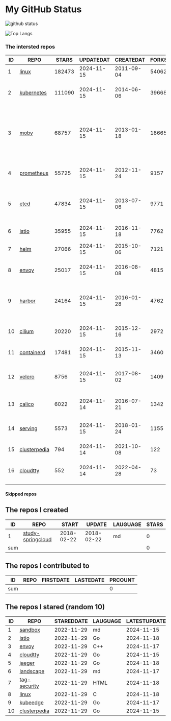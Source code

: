 # My GitHub Status

<img src="https://github-readme-stats-1.yihong0618.vercel.app/api?username=daoqingniu&show_icons=true&&&hide_title=true&count_private=true" alt="github status" />

![Top Langs](https://github-readme-stats-1.yihong0618.vercel.app/api/top-langs/?username=daoqingniu&layout=compact)

<!--START_SECTION:github_repos-->
### The intersted repos
| ID |                              REPO                               | STARS  | UPDATEDAT  | CREATEDAT  | FORKSCOUNT |                                                DESCRIPTIONS                                                |
|----|-----------------------------------------------------------------|--------|------------|------------|------------|------------------------------------------------------------------------------------------------------------|
|  1 | [linux](https://github.com/torvalds/linux)                      | 182473 | 2024-11-15 | 2011-09-04 |      54062 | Linux kernel source tree                                                                                   |
|  2 | [kubernetes](https://github.com/kubernetes/kubernetes)          | 111090 | 2024-11-15 | 2014-06-06 |      39668 | Production-Grade Container Scheduling and Management                                                       |
|  3 | [moby](https://github.com/moby/moby)                            |  68757 | 2024-11-15 | 2013-01-18 |      18665 | The Moby Project - a collaborative project for the container ecosystem to assemble container-based systems |
|  4 | [prometheus](https://github.com/prometheus/prometheus)          |  55725 | 2024-11-15 | 2012-11-24 |       9157 | The Prometheus monitoring system and time series database.                                                 |
|  5 | [etcd](https://github.com/etcd-io/etcd)                         |  47834 | 2024-11-15 | 2013-07-06 |       9771 | Distributed reliable key-value store for the most critical data of a distributed system                    |
|  6 | [istio](https://github.com/istio/istio)                         |  35955 | 2024-11-15 | 2016-11-18 |       7762 | Connect, secure, control, and observe services.                                                            |
|  7 | [helm](https://github.com/helm/helm)                            |  27066 | 2024-11-15 | 2015-10-06 |       7121 | The Kubernetes Package Manager                                                                             |
|  8 | [envoy](https://github.com/envoyproxy/envoy)                    |  25017 | 2024-11-15 | 2016-08-08 |       4815 | Cloud-native high-performance edge/middle/service proxy                                                    |
|  9 | [harbor](https://github.com/goharbor/harbor)                    |  24164 | 2024-11-15 | 2016-01-28 |       4762 | An open source trusted cloud native registry project that stores, signs, and scans content.                |
| 10 | [cilium](https://github.com/cilium/cilium)                      |  20220 | 2024-11-15 | 2015-12-16 |       2972 | eBPF-based Networking, Security, and Observability                                                         |
| 11 | [containerd](https://github.com/containerd/containerd)          |  17481 | 2024-11-15 | 2015-11-13 |       3460 | An open and reliable container runtime                                                                     |
| 12 | [velero](https://github.com/vmware-tanzu/velero)                |   8756 | 2024-11-15 | 2017-08-02 |       1409 | Backup and migrate Kubernetes applications and their persistent volumes                                    |
| 13 | [calico](https://github.com/projectcalico/calico)               |   6022 | 2024-11-14 | 2016-07-21 |       1342 | Cloud native networking and network security                                                               |
| 14 | [serving](https://github.com/knative/serving)                   |   5573 | 2024-11-15 | 2018-01-24 |       1155 | Kubernetes-based, scale-to-zero, request-driven compute                                                    |
| 15 | [clusterpedia](https://github.com/clusterpedia-io/clusterpedia) |    794 | 2024-11-14 | 2021-10-08 |        122 | The Encyclopedia of Kubernetes clusters                                                                    |
| 16 | [cloudtty](https://github.com/cloudtty/cloudtty)                |    552 | 2024-11-14 | 2022-04-28 |         73 | A Friendly Kubernetes CloudShell (Web Terminal) !                                                          |



#### Skipped repos
<!--END_SECTION:github_repos-->

<!--START_SECTION:my_github-->
## The repos I created
| ID  |                                 REPO                                 |   START    |   UPDATE   | LAUGUAGE | STARS |
|-----|----------------------------------------------------------------------|------------|------------|----------|-------|
|   1 | [study-springcloud](https://github.com/daoqingniu/study-springcloud) | 2018-02-22 | 2018-02-22 | md       |     0 |
| sum |                                                                      |            |            |          |     0 |

## The repos I contributed to
| ID  | REPO | FIRSTDATE | LASTEDATE | PRCOUNT |
|-----|------|-----------|-----------|---------|
| sum |      |           |           |       0 |

## The repos I stared (random 10)
| ID |                              REPO                               | STAREDDATE | LAUGUAGE | LATESTUPDATE |
|----|-----------------------------------------------------------------|------------|----------|--------------|
|  1 | [sandbox](https://github.com/cncf/sandbox)                      | 2022-11-29 | md       | 2024-11-15   |
|  2 | [istio](https://github.com/istio/istio)                         | 2022-11-29 | Go       | 2024-11-18   |
|  3 | [envoy](https://github.com/envoyproxy/envoy)                    | 2022-11-29 | C++      | 2024-11-17   |
|  4 | [cloudtty](https://github.com/cloudtty/cloudtty)                | 2022-11-29 | Go       | 2024-11-15   |
|  5 | [jaeger](https://github.com/jaegertracing/jaeger)               | 2022-11-29 | Go       | 2024-11-18   |
|  6 | [landscape](https://github.com/cncf/landscape)                  | 2022-11-29 | md       | 2024-11-17   |
|  7 | [tag-security](https://github.com/cncf/tag-security)            | 2022-11-29 | HTML     | 2024-11-18   |
|  8 | [linux](https://github.com/torvalds/linux)                      | 2022-11-29 | C        | 2024-11-18   |
|  9 | [kubeedge](https://github.com/kubeedge/kubeedge)                | 2022-11-29 | Go       | 2024-11-17   |
| 10 | [clusterpedia](https://github.com/clusterpedia-io/clusterpedia) | 2022-11-29 | Go       | 2024-11-15   |

<!--END_SECTION:my_github-->
